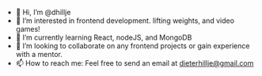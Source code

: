 - 👋 Hi, I’m @dhillje
- 👀 I’m interested in frontend development. lifting weights, and video games!
- 🌱 I’m currently learning React, nodeJS, and MongoDB
- 💞️ I’m looking to collaborate on any frontend projects or gain experience with a mentor.
- 📫 How to reach me: Feel free to send an email at dieterhillje@gmail.com

<!---
dhillje/dhillje is a ✨ special ✨ repository because its `README.md` (this file) appears on your GitHub profile.
You can click the Preview link to take a look at your changes.
--->

